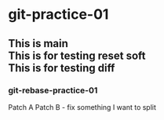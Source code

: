 # git-practice-01
This is main <br>
This is for testing reset soft <br>
This is for testing diff <br>
---
### git-rebase-practice-01
Patch A 
Patch B - fix 
something 
I want to split